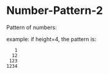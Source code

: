 # Number-Pattern-2

Pattern of numbers:

example: if height=4, the pattern is:

```
   1
  12
 123
1234
```
